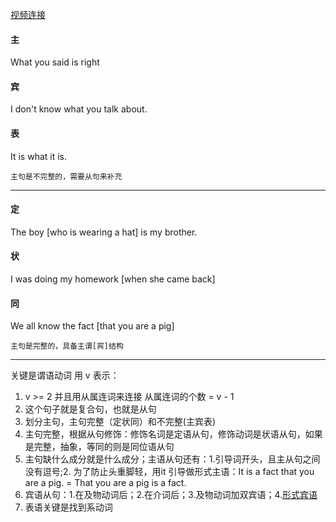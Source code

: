 [视频连接](https://www.bilibili.com/video/BV144411H75y?from=search&seid=6343804671075910403)

#### 主
What you said is right

#### 宾
I don't know what you talk about. 

#### 表 
It is what it is.

```主句是不完整的，需要从句来补充```
***

#### 定
The boy [who is wearing a hat] is my brother.
#### 状
I was doing my homework [when she came back]
#### 同
We all know the fact [that you are a pig]

```主句是完整的，具备主谓[宾]结构```

***

关键是谓语动词 用 v 表示：
1. v >= 2 并且用从属连词来连接 从属连词的个数 = v - 1
2. 这个句子就是复合句，也就是从句
3. 划分主句，主句完整（定状同）和不完整(主宾表)
4. 主句完整，根据从句修饰：修饰名词是定语从句，修饰动词是状语从句，如果是完整，抽象，等同的则是同位语从句
5. 主句缺什么成分就是什么成分；主语从句还有：1.引导词开头，且主从句之间没有逗号;2. 为了防止头重脚轻，用it 引导做形式主语：It is a fact that you are a pig. = That you are a pig is a fact.
6. 宾语从句：1.在及物动词后；2.在介词后；3.及物动词加双宾语；4.[形式宾语](https://www.bilibili.com/video/BV1nb411G7ny/?spm_id_from=333.788.videocard.1)
7. 表语关键是找到系动词
